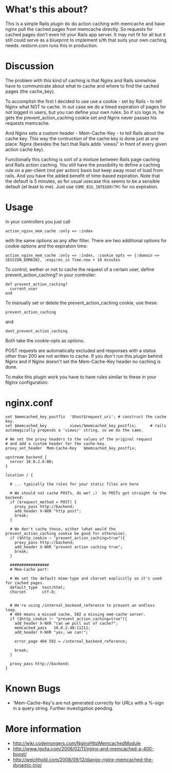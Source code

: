 What's this about?
==================

This is a simple Rails plugin do do action caching with memcache and have nginx pull the cached pages from memcache directly. So requests for cached pages don't even hit your Rails app server. It may not fit for all but it still could serve as a blueprint to implement s/th that suits your own caching needs. restorm.com runs this in production.

Discussion
==========

The problem with this kind of caching is that Nginx and Rails somwhow have to communicate about what to cache and where to find the cached pages (the cache_key).

To accomplish the first I decided to use use a cookie - set by Rails - to tell Nginx what NOT to cache. In out case we do a timed expiration of pages for not logged in users, but you can define your own rules. So if s/o logs in, he gets the prevent_action_caching cookie set and Nginx never passes his requests memcache.

And Nginx sets a custom header - Mem-Cache-Key - to tell Rails about the cache key. This way the contruction of the cache key is done just at one place: Nginx (besides the fact that Rails adds 'views/' in front of every given action cache key).

Functionally this caching is sort of a mixture between Rails page caching and Rails action caching. You still have the possibility to define a caching rule on a per-client (not per action) basis but keep away most of load from rails. And you have the added benefit of time-based expiration. Note that the default is 5 minutes, as for usual usecase this seems to be a sensible default (at least to me). Just use `SOME_BIG_INTEGER(TM)` for no expiration.

Usage
=====

In your controllers you just call

    action_nginx_mem_cache :only => :index

with the same options as any after filter. There are two additional options for cookie options and the expiration time:

    action_nginx_mem_cache :only => :index, :cookie_opts => {:domain => SESSION_DOMAIN}, :expires_in Time.now + 10 minutes

To control, wether or not to cache the request of a certain user, define prevent_action_caching? in your controller:

    def prevent_action_caching?
      current_user
    end

To manually set or delete the prevent_action_caching cookie, use these:

    prevent_action_caching

and

    dont_prevent_action_caching

Both take the cookie-opts as options.


POST requests are automatically excluded and responses with a status other than 200 are not written to cache. If you don't run this plugin behind Nginx and if Nginx doesn't set the Mem-Cache-Key header no caching is done.

To make this plugin work you have to have rules similar to these in your Nginx configuration:

nginx.conf
==========

    set $memcached_key_postfix  '$host$request_uri'; # construct the cache key.
    set $memcached_key          views/$memcached_key_postfix;      # rails automagically prepends a 'views/' string, so we do the same.

    # We set the proxy headers to the values of the original request
    # and add a custom header for the cache-key.
    proxy_set_header  Mem-Cache-Key   $memcached_key_postfix;

    upstream backend {
      server 10.0.2.6:80;
    }

    location / {
  
      # ... typically the rules for your static files are here
  
      # We should not cache POSTs, do we? ;)  So POSTs got straight to the backend:
      if ($request_method = POST) {
        proxy_pass http://backend;
        add_header X-NXR "http post";
        break;
      }
  
      # We don't cache those, either (what would the prevent_action_caching cookie be good for otherwise).
      if ($http_cookie ~ "prevent_action_caching=true"){
        proxy_pass http://backend;
        add_header X-NXR "prevent action caching true";
        break;
      }
  
      #################
      # Mem-Cache part:
  
      # We set the default mime-type and charset explicitly so it's used for cached pages.
      default_type  text/html;
      charset       utf-8;
  
  
      # We're using /internal_backend_reference to prevent an endless loop.
      # 404 means a missed cache, 502 a missing mem-cache server.
      if ($http_cookie !~ "prevent_action_caching=true"){
        add_header X-NXR "can we pull out of cache?";
        memcached_pass   10.0.2.40:11211;
        add_header X-NXR "yes, we can!";
    
        error_page 404 502 = /internal_backend_reference;
    
        break;
      }
  
      proxy_pass http://backend;
    }

Known Bugs
==========

* 'Mem-Cache-Key's are not generated correctly for URLs with a %-sign in a query string. Further investigation pending.

More information
================

* http://wiki.codemongers.com/NginxHttpMemcachedModule
* http://www.igvita.com/2008/02/11/nginx-and-memcached-a-400-boost/
* http://weichhold.com/2008/09/12/django-nginx-memcached-the-dynamic-trio/
